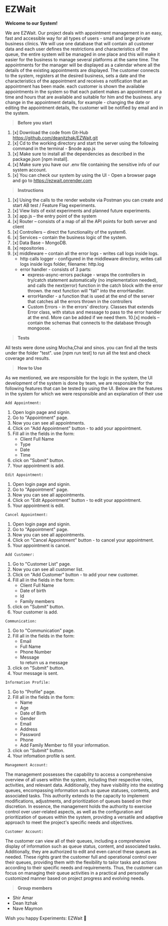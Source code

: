 # EZWait 

**Welcome to our System!**

We are EZWait. 
Our project deals with appointment management in an easy, fast and accessible way for all types of users - small and large private business clinics.
We will use one database that will contain all customer data and each user defines the restrictions and characteristics of the queue, the entire system will be managed in one place and this will make it easier for the business to manage several platforms at the same time.
The appointments for the manager will be displayed as a calendar where all the details of the existing appointments are displayed.
The customer connects to the system, registers at the desired business, sets a date and the characteristics of the appointment and receives a notification that an appointment has been made. each customer is shown the available appointments in the system so that each patient makes an appointment at a time and hours that are available and suitable for him and the business. any change in the appointment details, for example - changing the date or editing the appointment details, the customer will be notified by email and in the system.

 > **Before you start**
1. [x] Download the code from Git-Hub https://github.com/deanitzhak/EZWait.git
2. [x] Cd to the working directory and start the server using the following command in the terminal - $node app.js
3. [x] Make sure to install all the dependencies  as described in the package.json [npm install].
4. [x] Make sure you have our .env file containing the sensitive info of our system account.
5. [x] You can check our system by using the UI - Open a browser page and go to https://ezwait.onrender.com

> **Instructions**
1. [x] Using the calls to the render website via Postman you can create and start AB test / Feature Flag experiments.
2. [x] View lists of exist experiments and planned future experiments.
3. [x] app.js  – the entry point of the system
4. [x] Router – consists of a map of all the API points for both server and client
5. [x] Controllers – direct the functionality of the system6.
6. [x] Services – contain the business logic of the system.
7. [x] Data Base – MongoDB.
8. [x] repositories .
9. [x] middleware – contain all the error logs - writes call logs inside logs.
    - http calls logger - configured in the middleware directory, writes call logs inside logs folder, filename: http.log
    - error handler - consists of 3 parts:
      - express-async-errors package - wraps the controllers in try/catch statement automatically (no implementation needed), and calls the next(error) function in the catch block with the error thrown. the next function will "fall" into the errorHandler.
      - errorHandler - a function that is used at the end of the server that catches all the errors thrown in the controllers
      - Custom Errors - in the errors' directory. Classes that extends Error class, with status and message to pass to the error handier at the end. More can be added if we need them.
10.[x] models – contain the schemas  that connects to the database through mongoose.

> **Tests**

 All tests were done using Mocha,Chai and sinos.
you can find all the tests under the folder "test".
 use [npm run test] to run all the test and check coverage and results.

> **How to Use**

As we mentioned, we are responsible for the logic in the system, the UI development of the system is done by team, we are responsible for the following features that can be tested by using the UI.
Below are the features in the system for which we were responsible and an explanation of their use

`Add Appointment:`

1. Open login page and signin.
2. Go to "Appointment" page.
3. Now you can see all appointments. 
4. Click on "Add Appointment" button - to add your appointment.
5. Fill all in the fields in the form: 
    * Client Full Name
    * Type
    * Date
    * Time
5. click on "Submit" button.
6. Your appointment is add.

`Edit Appointment:`

1. Open login page and signin.
2. Go to "Appointment" page.
3. Now you can see all appointments. 
4. Click on "Edit Appointment" button - to edit your appointment.
5. Your appointment is edit.

`Cancel Appointment:`

1. Open login page and signin.
2. Go to "Appointment" page.
3. Now you can see all appointments. 
4. Click on "Cancel Appointment" button - to cancel your appointment.
5. Your appointment is cancel.

`Add Customer:`

1. Go to "Customer List" page.
2. Now you can see all customer list. 
3. Click on "Add Customer" button - to add your new customer.
4. Fill all in the fields in the form:  
    * Client Full Name
    * Date of birth
    * Id
    * Family members 
5. click on "Submit" button.
6. Your customer is add.

`Communication:`

1. Go to "Communication" page.
2. Fill all in the fields in the form: 
    * Email
    * Full Name
    * Phone Number
    * Message  
    to return us a message 
3. click on "Submit" button.
4. Your message  is sent.

`Information Profile:`

1. Go to "Profile" page.
2. Fill all in the fields in the form: 
    * Name
    * Age
    * Date of Birth
    * Gender 
    * Email
    * Address
    * Password
    * Phone 
    * Add Family Member
    to fill your information. 
3. click on "Submit" button.
4. Your infomation profile is sent.



`Management Account:`

The management possesses the capability to access a comprehensive overview of all users within the system, including their respective roles, activities, and relevant data. Additionally, they have visibility into the existing queues, encompassing information such as queue statuses, contents, and associated tasks. This authority extends to the capacity to implement modifications, adjustments, and prioritization of queues based on their discretion. In essence, the management holds the authority to exercise control over user-related aspects, as well as the configuration and prioritization of queues within the system, providing a versatile and adaptive approach to meet the project's specific needs and objectives.

`Customer Account:`

The customer can view all of their queues, including a comprehensive display of information such as queue status, content, and associated tasks. Additionally, they are authorized to edit and even cancel these queues as needed. These rights grant the customer full and operational control over their queues, providing them with the flexibility to tailor tasks and actions according to their specific needs and requirements. Thus, the customer can focus on managing their queue activities in a practical and personally customized manner based on project progress and evolving needs.

> **Group members**

* Shir Amar
* Dean Itzhak
* Nave Maymon


Wish you happy Experiments: EZWait 🤩

